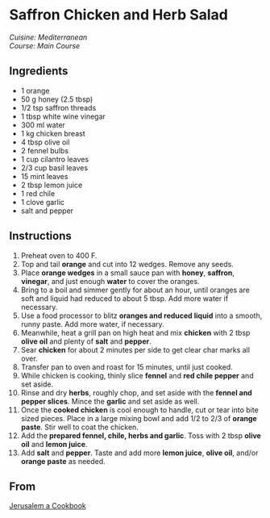 # Saffron Chicken and Herb Salad

_Cuisine:  Mediterranean_<br />
_Course:  Main Course_

## Ingredients

- 1 orange
- 50 g honey (2.5 tbsp)
- 1/2 tsp saffron threads
- 1 tbsp white wine vinegar
- 300 ml water
- 1 kg chicken breast
- 4 tbsp olive oil
- 2 fennel bulbs
- 1 cup cilantro leaves
- 2/3 cup basil leaves
- 15 mint leaves
- 2 tbsp lemon juice
- 1 red chile
- 1 clove garlic
- salt and pepper

## Instructions

1. Preheat oven to 400 F.
1. Top and tail **orange** and cut into 12 wedges.  Remove any seeds.
1. Place **orange wedges** in a small sauce pan with **honey**, **saffron**, **vinegar**, and just enough **water** to cover the oranges.
1. Bring to a boil and simmer gently for about an hour, until oranges are soft and liquid had reduced to about 5 tbsp.  Add more water if necessary.
1. Use a food processor to blitz **oranges and reduced liquid** into a smooth, runny paste.  Add more water, if necessary.
1. Meanwhile, heat a grill pan on high heat and mix **chicken** with 2 tbsp **olive oil** and plenty of **salt** and **pepper**.
1. Sear **chicken** for about 2 minutes per side to get clear char marks all over.
1. Transfer pan to oven and roast for 15 minutes, until just cooked.
1. While chicken is cooking, thinly slice **fennel** and **red chile pepper** and set aside.
1. Rinse and dry **herbs**, roughly chop, and set aside with the **fennel and pepper slices**.  Mince the **garlic** and set aside as well.
1. Once the **cooked chicken** is cool enough to handle, cut or tear into bite sized pieces.  Place in a large mixing bowl and add 1/2 to 2/3 of **orange paste**.  Stir well to coat the chicken.
1. Add the **prepared fennel, chile, herbs and garlic**.  Toss with 2 tbsp **olive oil** and **lemon juice**.
1. Add **salt** and **pepper**.  Taste and add more **lemon juice**, **olive oil**, and/or **orange paste** as needed.

## From

[Jerusalem a Cookbook](https://www.amazon.com/Jerusalem-Cookbook-Yotam-Ottolenghi/dp/1607743949)